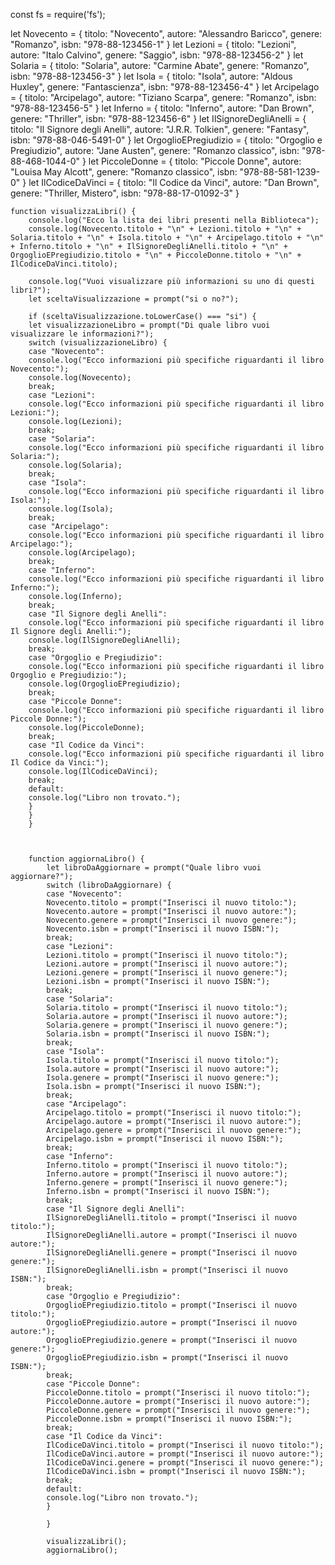 const fs = require('fs');

let Novecento = {
    titolo: "Novecento",
    autore: "Alessandro Baricco",
    genere: "Romanzo",
    isbn: "978-88-123456-1"
    }
    let Lezioni = {
    titolo: "Lezioni",
    autore: "Italo Calvino",
    genere: "Saggio",
    isbn: "978-88-123456-2"
    }
    let Solaria = {
    titolo: "Solaria",
    autore: "Carmine Abate",
    genere: "Romanzo",
    isbn: "978-88-123456-3"
    }
    let Isola = {
    titolo: "Isola",
    autore: "Aldous Huxley",
    genere: "Fantascienza",
    isbn: "978-88-123456-4"
    }
    let Arcipelago = {
    titolo: "Arcipelago",
    autore: "Tiziano Scarpa",
    genere: "Romanzo",
    isbn: "978-88-123456-5"
    }
    let Inferno = {
    titolo: "Inferno",
    autore: "Dan Brown",
    genere: "Thriller",
    isbn: "978-88-123456-6"
    }
    let IlSignoreDegliAnelli = {
    titolo: "Il Signore degli Anelli",
    autore: "J.R.R. Tolkien",
    genere: "Fantasy",
    isbn: "978-88-046-5491-0"
    }
    let OrgoglioEPregiudizio = {
    titolo: "Orgoglio e Pregiudizio",
    autore: "Jane Austen",
    genere: "Romanzo classico",
    isbn: "978-88-468-1044-0"
    }
    let PiccoleDonne = {
    titolo: "Piccole Donne",
    autore: "Louisa May Alcott",
    genere: "Romanzo classico",
    isbn: "978-88-581-1239-0"
    }
    let IlCodiceDaVinci = {
    titolo: "Il Codice da Vinci",
    autore: "Dan Brown",
    genere: "Thriller, Mistero",
    isbn: "978-88-17-01092-3"
    }



    function visualizzaLibri() {
        console.log("Ecco la lista dei libri presenti nella Biblioteca");
        console.log(Novecento.titolo + "\n" + Lezioni.titolo + "\n" + Solaria.titolo + "\n" + Isola.titolo + "\n" + Arcipelago.titolo + "\n" + Inferno.titolo + "\n" + IlSignoreDegliAnelli.titolo + "\n" + OrgoglioEPregiudizio.titolo + "\n" + PiccoleDonne.titolo + "\n" + IlCodiceDaVinci.titolo);
        
        console.log("Vuoi visualizzare più informazioni su uno di questi libri?");
        let sceltaVisualizzazione = prompt("si o no?");
        
        if (sceltaVisualizzazione.toLowerCase() === "si") {
        let visualizzazioneLibro = prompt("Di quale libro vuoi visualizzare le informazioni?");
        switch (visualizzazioneLibro) {
        case "Novecento":
        console.log("Ecco informazioni più specifiche riguardanti il libro Novecento:");
        console.log(Novecento);
        break;
        case "Lezioni":
        console.log("Ecco informazioni più specifiche riguardanti il libro Lezioni:");
        console.log(Lezioni);
        break;
        case "Solaria":
        console.log("Ecco informazioni più specifiche riguardanti il libro Solaria:");
        console.log(Solaria);
        break;
        case "Isola":
        console.log("Ecco informazioni più specifiche riguardanti il libro Isola:");
        console.log(Isola);
        break;
        case "Arcipelago":
        console.log("Ecco informazioni più specifiche riguardanti il libro Arcipelago:");
        console.log(Arcipelago);
        break;
        case "Inferno":
        console.log("Ecco informazioni più specifiche riguardanti il libro Inferno:");
        console.log(Inferno);
        break;
        case "Il Signore degli Anelli":
        console.log("Ecco informazioni più specifiche riguardanti il libro Il Signore degli Anelli:");
        console.log(IlSignoreDegliAnelli);
        break;
        case "Orgoglio e Pregiudizio":
        console.log("Ecco informazioni più specifiche riguardanti il libro Orgoglio e Pregiudizio:");
        console.log(OrgoglioEPregiudizio);
        break;
        case "Piccole Donne":
        console.log("Ecco informazioni più specifiche riguardanti il libro Piccole Donne:");
        console.log(PiccoleDonne);
        break;
        case "Il Codice da Vinci":
        console.log("Ecco informazioni più specifiche riguardanti il libro Il Codice da Vinci:");
        console.log(IlCodiceDaVinci);
        break;
        default:
        console.log("Libro non trovato.");
        }
        }
        }
        
        

        function aggiornaLibro() {
            let libroDaAggiornare = prompt("Quale libro vuoi aggiornare?");
            switch (libroDaAggiornare) {
            case "Novecento":
            Novecento.titolo = prompt("Inserisci il nuovo titolo:");
            Novecento.autore = prompt("Inserisci il nuovo autore:");
            Novecento.genere = prompt("Inserisci il nuovo genere:");
            Novecento.isbn = prompt("Inserisci il nuovo ISBN:");
            break;
            case "Lezioni":
            Lezioni.titolo = prompt("Inserisci il nuovo titolo:");
            Lezioni.autore = prompt("Inserisci il nuovo autore:");
            Lezioni.genere = prompt("Inserisci il nuovo genere:");
            Lezioni.isbn = prompt("Inserisci il nuovo ISBN:");
            break;
            case "Solaria":
            Solaria.titolo = prompt("Inserisci il nuovo titolo:");
            Solaria.autore = prompt("Inserisci il nuovo autore:");
            Solaria.genere = prompt("Inserisci il nuovo genere:");
            Solaria.isbn = prompt("Inserisci il nuovo ISBN:");
            break;
            case "Isola":
            Isola.titolo = prompt("Inserisci il nuovo titolo:");
            Isola.autore = prompt("Inserisci il nuovo autore:");
            Isola.genere = prompt("Inserisci il nuovo genere:");
            Isola.isbn = prompt("Inserisci il nuovo ISBN:");
            break;
            case "Arcipelago":
            Arcipelago.titolo = prompt("Inserisci il nuovo titolo:");
            Arcipelago.autore = prompt("Inserisci il nuovo autore:");
            Arcipelago.genere = prompt("Inserisci il nuovo genere:");
            Arcipelago.isbn = prompt("Inserisci il nuovo ISBN:");
            break;
            case "Inferno":
            Inferno.titolo = prompt("Inserisci il nuovo titolo:");
            Inferno.autore = prompt("Inserisci il nuovo autore:");
            Inferno.genere = prompt("Inserisci il nuovo genere:");
            Inferno.isbn = prompt("Inserisci il nuovo ISBN:");
            break;
            case "Il Signore degli Anelli":
            IlSignoreDegliAnelli.titolo = prompt("Inserisci il nuovo titolo:");
            IlSignoreDegliAnelli.autore = prompt("Inserisci il nuovo autore:");
            IlSignoreDegliAnelli.genere = prompt("Inserisci il nuovo genere:");
            IlSignoreDegliAnelli.isbn = prompt("Inserisci il nuovo ISBN:");
            break;
            case "Orgoglio e Pregiudizio":
            OrgoglioEPregiudizio.titolo = prompt("Inserisci il nuovo titolo:");
            OrgoglioEPregiudizio.autore = prompt("Inserisci il nuovo autore:");
            OrgoglioEPregiudizio.genere = prompt("Inserisci il nuovo genere:");
            OrgoglioEPregiudizio.isbn = prompt("Inserisci il nuovo ISBN:");
            break;
            case "Piccole Donne":
            PiccoleDonne.titolo = prompt("Inserisci il nuovo titolo:");
            PiccoleDonne.autore = prompt("Inserisci il nuovo autore:");
            PiccoleDonne.genere = prompt("Inserisci il nuovo genere:");
            PiccoleDonne.isbn = prompt("Inserisci il nuovo ISBN:");
            break;
            case "Il Codice da Vinci":
            IlCodiceDaVinci.titolo = prompt("Inserisci il nuovo titolo:");
            IlCodiceDaVinci.autore = prompt("Inserisci il nuovo autore:");
            IlCodiceDaVinci.genere = prompt("Inserisci il nuovo genere:");
            IlCodiceDaVinci.isbn = prompt("Inserisci il nuovo ISBN:");
            break;
            default:
            console.log("Libro non trovato.");
            }
            
            }
            
            visualizzaLibri();
            aggiornaLibro();
